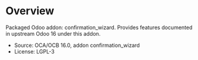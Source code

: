 # Overview

Packaged Odoo addon: confirmation_wizard. Provides features documented in upstream Odoo 16 under this addon.

- Source: OCA/OCB 16.0, addon confirmation_wizard
- License: LGPL-3
